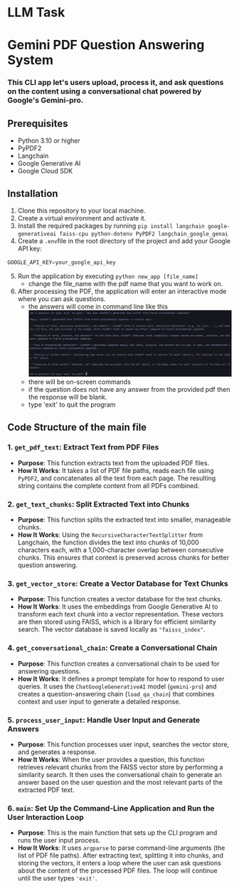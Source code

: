 # LLM Task
 
# Gemini PDF Question Answering System

### This CLI app let's users upload, process it, and ask questions on the content using a conversational chat powered by Google's Gemini-pro.

## Prerequisites
* Python 3.10 or higher
* PyPDF2
* Langchain
* Google Generative AI
* Google Cloud SDK

## Installation
1. Clone this repository to your local machine.
2. Create a virtual environment and activate it.
3. Install the required packages by running ```pip install langchain google-generativeai faiss-cpu python-dotenv PyPDF2 langchain_google_genai```
4. Create a ```.env```file in the root directory of the project and add your Google API key:

```python
GOOGLE_API_KEY=your_google_api_key
```
5. Run the application by executing ```python new_app [file_name]```
   - change the file_name with the pdf name that you want to work on.
6. After processing the PDF, the application will enter an interactive mode where you can ask questions. 
   - the answers will come in command line like this
   ![Example Image](./example.png)
   - there will be on-screen commands
   - if the question does not have any answer from the provided pdf then the response will be blank.
   - type 'exit' to quit the program

## Code Structure of the main file
### 1. `get_pdf_text`: Extract Text from PDF Files
- **Purpose**: This function extracts text from the uploaded PDF files.
- **How It Works**: It takes a list of PDF file paths, reads each file using `PyPDF2`, and concatenates all the text from each page. The resulting string contains the complete content from all PDFs combined.

### 2. `get_text_chunks`: Split Extracted Text into Chunks
- **Purpose**: This function splits the extracted text into smaller, manageable chunks.
- **How It Works**: Using the `RecursiveCharacterTextSplitter` from Langchain, the function divides the text into chunks of 10,000 characters each, with a 1,000-character overlap between consecutive chunks. This ensures that context is preserved across chunks for better question answering.

### 3. `get_vector_store`: Create a Vector Database for Text Chunks
- **Purpose**: This function creates a vector database for the text chunks.
- **How It Works**: It uses the embeddings from Google Generative AI to transform each text chunk into a vector representation. These vectors are then stored using FAISS, which is a library for efficient similarity search. The vector database is saved locally as `"faisss_index"`.

### 4. `get_conversational_chain`: Create a Conversational Chain
- **Purpose**: This function creates a conversational chain to be used for answering questions.
- **How It Works**: It defines a prompt template for how to respond to user queries. It uses the `ChatGoogleGenerativeAI` model (`gemini-pro`) and creates a question-answering chain (`load_qa_chain`) that combines context and user input to generate a detailed response.

### 5. `process_user_input`: Handle User Input and Generate Answers
- **Purpose**: This function processes user input, searches the vector store, and generates a response.
- **How It Works**: When the user provides a question, this function retrieves relevant chunks from the FAISS vector store by performing a similarity search. It then uses the conversational chain to generate an answer based on the user question and the most relevant parts of the extracted PDF text.

### 6. `main`: Set Up the Command-Line Application and Run the User Interaction Loop
- **Purpose**: This is the main function that sets up the CLI program and runs the user input process.
- **How It Works**: It uses `argparse` to parse command-line arguments (the list of PDF file paths). After extracting text, splitting it into chunks, and storing the vectors, it enters a loop where the user can ask questions about the content of the processed PDF files. The loop will continue until the user types `'exit'`.
